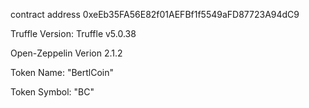 contract address 0xeEb35FA56E82f01AEFBf1f5549aFD87723A94dC9  

Truffle Version: Truffle v5.0.38  

Open-Zeppelin Verion 2.1.2  

Token Name: "BertlCoin"  

Token Symbol: "BC"  
